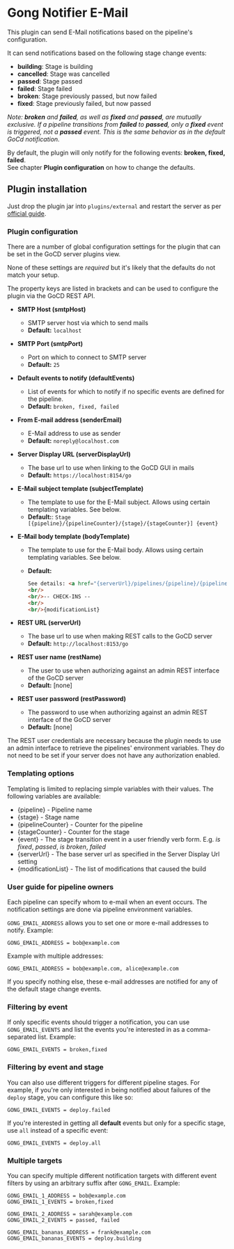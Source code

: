 # Gong Notifier E-Mail

This plugin can send E-Mail notifications based on the pipeline's configuration.

It can send notifications based on the following stage change events:

* **building**: Stage is building
* **cancelled**: Stage was cancelled
* **passed**: Stage passed
* **failed**: Stage failed
* **broken**: Stage previously passed, but now failed
* **fixed**: Stage previously failed, but now passed

*Note: **broken** and **failed**, as well as **fixed** and **passed**, are mutually exclusive. If a pipeline transitions from **failed**
to **passed**, only a **fixed** event is triggered, not a **passed** event. This is the same behavior as in the default
 GoCd notification.*

By default, the plugin will only notify for the following events: **broken, fixed, failed**.  
See chapter **Plugin configuration** on how to change the defaults.

## Plugin installation

Just drop the plugin jar into ```plugins/external``` and restart the server as per
[official guide](https://docs.gocd.org/current/extension_points/plugin_user_guide.html).

### Plugin configuration

There are a number of global configuration settings for the plugin that can be set in the GoCD server plugins view.

None of these settings are *required* but it's likely that the defaults do not match your setup.

The property keys are listed in brackets and can be used to configure the plugin via the GoCD REST API.

* **SMTP Host (smtpHost)**
  * SMTP server host via which to send mails
  * **Default:** ```localhost```
* **SMTP Port (smtpPort)**
  * Port on which to connect to SMTP server
  * **Default:** ```25```
* **Default events to notify (defaultEvents)**
  * List of events for which to notify if no specific events are defined for the pipeline.
  * **Default:** ```broken, fixed, failed```  
* **From E-mail address (senderEmail)**
  * E-Mail address to use as sender
  * **Default:** ```noreply@localhost.com```
* **Server Display URL (serverDisplayUrl)**
  * The base url to use when linking to the GoCD GUI in mails
  * **Default:** ```https://localhost:8154/go```
* **E-Mail subject template (subjectTemplate)**
  * The template to use for the E-Mail subject. Allows using certain templating variables. See below.
  * **Default:**: ```Stage [{pipeline}/{pipelineCounter}/{stage}/{stageCounter}] {event}```
* **E-Mail body template (bodyTemplate)**
  * The template to use for the E-Mail body. Allows using certain templating variables. See below.
  * **Default:**

    ```html
    See details: <a href="{serverUrl}/pipelines/{pipeline}/{pipelineCounter}/{stage}/{stageCounter}">{serverUrl}/pipelines/{pipeline}/{pipelineCounter}/{stage}/{stageCounter}</a>
    <br/>
    <br/>-- CHECK-INS --
    <br/>
    <br/>{modificationList}
    ```

* **REST URL (serverUrl)**
  * The base url to use when making REST calls to the GoCD server
  * **Default:** ```http://localhost:8153/go```
* **REST user name (restName)**
  * The user to use when authorizing against an admin REST interface of the GoCD server
  * **Default:** [none]
* **REST user password (restPassword)**
  * The password to use when authorizing against an admin REST interface of the GoCD server
  * **Default:** [none]
  
The REST user credentials are necessary because the plugin needs to use an admin interface to retrieve the pipelines' environment
variables. They do not need to be set if your server does not have any authorization enabled.

### Templating options

Templating is limited to replacing simple variables with their values. The following variables are available:

* {pipeline} - Pipeline name
* {stage} - Stage name
* {pipelineCounter} - Counter for the pipeline
* {stageCounter} - Counter for the stage
* {event} - The stage transition event in a user friendly verb form. E.g. *is fixed*, *passed*, *is broken*, *failed*
* {serverUrl} - The base server url as specified in the Server Display Url setting
* {modificationList} - The list of modifications that caused the build

### User guide for pipeline owners

Each pipeline can specify whom to e-mail when an event occurs.
The notification settings are done via pipeline environment variables.

```GONG_EMAIL_ADDRESS``` allows you to set one or more e-mail addresses to notify. Example:

```text
GONG_EMAIL_ADDRESS = bob@example.com
```

Example with multiple addresses:

```text
GONG_EMAIL_ADDRESS = bob@example.com, alice@example.com
```

If you specify nothing else, these e-mail addresses are notified for any of the default stage change events.

### Filtering by event

If only specific events should trigger a notification, you can use ```GONG_EMAIL_EVENTS``` and list the events
you're interested in as a comma-separated list. Example:

```text
GONG_EMAIL_EVENTS = broken,fixed
```

### Filtering by event and stage

You can also use different triggers for different pipeline stages. For example, if you're only interested in being notified
about failures of the `deploy` stage, you can configure this like so:

```text
GONG_EMAIL_EVENTS = deploy.failed
```

If you're interested in getting all **default** events but only for a specific stage, use `all` instead of a specific event:

```text
GONG_EMAIL_EVENTS = deploy.all
```

### Multiple targets

You can specify multiple different notification targets with different event filters by using an arbitrary suffix after
```GONG_EMAIL```. Example:

```text
GONG_EMAIL_1_ADDRESS = bob@example.com
GONG_EMAIL_1_EVENTS = broken,fixed

GONG_EMAIL_2_ADDRESS = sarah@example.com
GONG_EMAIL_2_EVENTS = passed, failed

GONG_EMAIL_bananas_ADDRESS = frank@example.com
GONG_EMAIL_bananas_EVENTS = deploy.building
```
